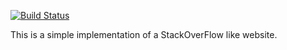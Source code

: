 [![Build Status](https://travis-ci.org/DamithaSenevirathne/bitHeads-1.svg?branch=master)](https://travis-ci.org/DamithaSenevirathne/bitHeads-1)

This is a simple implementation of a StackOverFlow like website.
